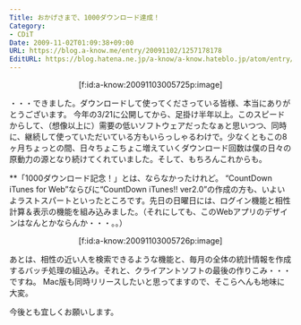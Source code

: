 ```yaml
---
Title: おかげさまで、1000ダウンロード達成！
Category:
- CDiT
Date: 2009-11-02T01:09:38+09:00
URL: https://blog.a-know.me/entry/20091102/1257178178
EditURL: https://blog.hatena.ne.jp/a-know/a-know.hateblo.jp/atom/entry/12921228815727979930
---
```




<div align="center">[f:id:a-know:20091103005725p:image]</div>


・・・できました。ダウンロードして使ってくださっている皆様、本当にありがとうございます。
今年の3/21に公開してから、足掛け半年以上。このスピードからして、（想像以上に）需要の低いソフトウェアだったなぁと思いつつ、同時に、継続して使っていただいている方もいらっしゃるわけで。少なくともこの8ヶ月ちょっとの間、日々ちょこちょこ増えていくダウンロード回数は僕の日々の原動力の源となり続けてくれていました。そして、もちろんこれからも。


**「1000ダウンロード記念！」とは、ならなかったけれど。
“CountDown iTunes for Web”ならびに“CountDown iTunes!! ver2.0”の作成の方も、いよいよラストスパートといったところです。先日の日曜日には、ログイン機能と相性計算＆表示の機能を組み込みました。（それにしても、このWebアプリのデザインはなんとかならんか・・・。。）


<div align="center">[f:id:a-know:20091103005726p:image]</div>


あとは、相性の近い人を検索できるような機能と、毎月の全体の統計情報を作成するバッチ処理の組込み。それと、クライアントソフトの最後の作りこみ・・・ですね。
Mac版も同時リリースしたいと思ってますので、そこらへんも地味に大変。


今後とも宜しくお願いします。


<script src="https://moshi-moshi.moshimo.works/moshimoshi/a_know_blog/20091102-1257178178?title=%E3%81%8A%E3%81%8B%E3%81%92%E3%81%95%E3%81%BE%E3%81%A7%E3%80%811000%E3%83%80%E3%82%A6%E3%83%B3%E3%83%AD%E3%83%BC%E3%83%89%E9%81%94%E6%88%90%EF%BC%81"></script>
